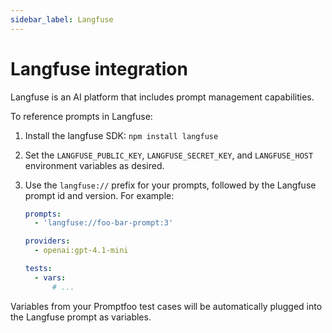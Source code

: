 ```yaml
---
sidebar_label: Langfuse
---
```


# Langfuse integration

Langfuse is an AI platform that includes prompt management capabilities.

To reference prompts in Langfuse:

1. Install the langfuse SDK: `npm install langfuse`

2. Set the `LANGFUSE_PUBLIC_KEY`, `LANGFUSE_SECRET_KEY`, and `LANGFUSE_HOST` environment variables as desired.

3. Use the `langfuse://` prefix for your prompts, followed by the Langfuse prompt id and version. For example:

   ```yaml
   prompts:
     - 'langfuse://foo-bar-prompt:3'

   providers:
     - openai:gpt-4.1-mini

   tests:
     - vars:
         # ...
   ```

Variables from your Promptfoo test cases will be automatically plugged into the Langfuse prompt as variables.
